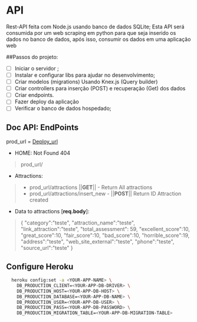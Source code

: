 # API
Rest-API feita com Node.js usando banco de dados SQLite;
Esta API será consumida por um web scraping em python para que seja inserido os dados no banco de dados, após isso, consumir os dados em uma aplicação web


##Passos do projeto:

- [ ] Iniciar o servidor ;
- [ ] Instalar e configurar libs para ajudar no desenvolvimento;
- [ ] Criar modelos (migrations) Usando Knex.js (Query builder)
- [ ] Criar controllers para inserção (POST) e recuperação (Get) dos dados
- [ ] Criar endpoints.
- [ ] Fazer deploy da aplicação
- [ ] Verificar o banco de dados hospedado;

## Doc API: EndPoints

prod_url = [Deploy_url](https://api-simbora.herokuapp.com/)

- HOME: Not Found 404

> prod_url/ 
- Attractions:

> - prod_url/attractions ||__GET__|| - Return All attractions
> - prod_url/attractions/insert_new - ||__POST__|| Return ID Attraction created

- Data to attractions [__req.body__]:
> {
>	"category":"teste",
    "attraction_name":"teste",
    "link_attraction":"teste",
    "total_assessment": 59,
    "excellent_score":10,
    "great_score":10,
    "fair_score":10,
    "bad_score":10,
    "horrible_score":19,
    "address":"teste",
    "web_site_external":"teste",
    "phone":"teste",
    "source_url":"teste"
>}  

## Configure Heroku

```bash
  heroku config:set -a <YOUR-APP-NAME> \
    DB_PRODUCTION_CLIENT=<YOUR-APP-DB-DRIVER> \
    DB_PRODUCTION_HOST=<YOUR-APP-DB-HOST> \
    DB_PRODUCTION_DATABASE=<YOUR-APP-DB-NAME> \
    DB_PRODUCTION_USER=<YOUR-APP-DB-USER> \
    DB_PRODUCTION_PASS=<YOUR-APP-DB-PASSWORD> \
    DB_PRODUCTION_MIGRATION_TABLE=<YOUR-APP-DB-MIGRATION-TABLE>
```